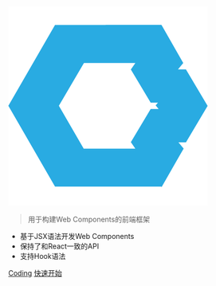 ![logo](_media/logo.svg)

> 用于构建Web Components的前端框架

- 基于JSX语法开发Web Components
- 保持了和React一致的API
- 支持Hook语法

[Coding](http://coding.jd.com/FeTools/zoe/)
[快速开始](#介绍)
